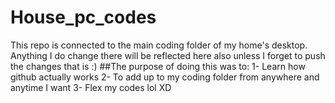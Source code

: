 # House_pc_codes
This repo is connected to the main coding folder of my home's desktop. Anything I do change there will be reflected here also unless I forget to push the changes that is :)
##The purpose of doing this was to:
1- Learn how github actually works
2- To add up to my coding folder from anywhere and anytime I want
3- Flex my codes lol XD
